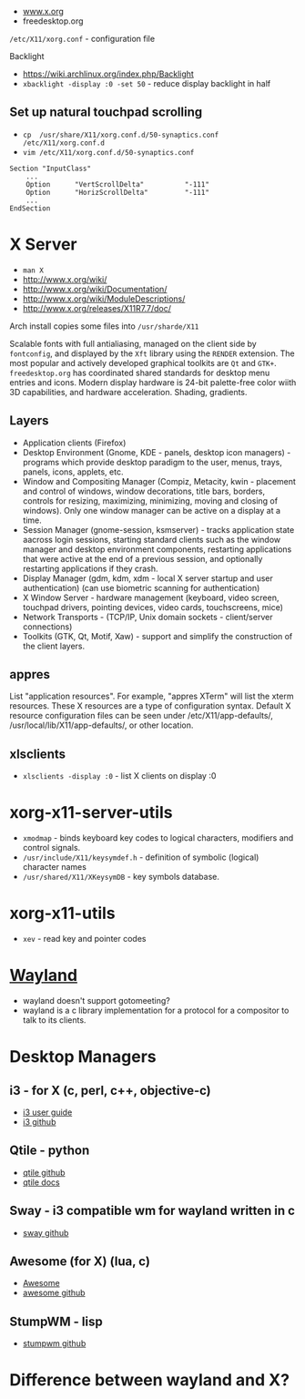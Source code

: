 - www.x.org
- freedesktop.org

`/etc/X11/xorg.conf` - configuration file

Backlight
- https://wiki.archlinux.org/index.php/Backlight
- `xbacklight -display :0 -set 50` - reduce display backlight in half

## Set up natural touchpad scrolling
- `cp  /usr/share/X11/xorg.conf.d/50-synaptics.conf /etc/X11/xorg.conf.d`
- `vim /etc/X11/xorg.conf.d/50-synaptics.conf`

```
Section "InputClass"
    ...
    Option      "VertScrollDelta"          "-111"
    Option      "HorizScrollDelta"         "-111"
    ...
EndSection
```
# X Server
- `man X` 
- http://www.x.org/wiki/
- http://www.x.org/wiki/Documentation/
- http://www.x.org/wiki/ModuleDescriptions/
- http://www.x.org/releases/X11R7.7/doc/
 
Arch install copies some files into `/usr/sharde/X11`

Scalable fonts with full antialiasing, managed on the client side by `fontconfig`, and displayed by the `Xft` library using the `RENDER` extension. The most popular and actively developed graphical toolkits are `Qt` and `GTK+`. `freedesktop.org` has coordinated shared standards for desktop menu entries and icons. Modern display hardware is 24-bit palette-free color wiith 3D capabilities, and hardware acceleration. Shading, gradients.

## Layers
- Application clients (Firefox)
- Desktop Environment (Gnome, KDE - panels, desktop icon managers) - programs which provide desktop paradigm to the user, menus, trays, panels, icons, applets, etc.
- Window and Compositing Manager (Compiz, Metacity, kwin - placement and control of windows, window decorations, title bars, borders, controls for resizing, maximizing, minimizing, moving and closing of windows). Only one window manager can be active on a display at a time.
- Session Manager (gnome-session, ksmserver) - tracks application state aacross login sessions, starting standard clients such as the window manager and desktop environment components, restarting applications that were active at the end of a previous session, and optionally restarting applications if they crash.
- Display Manager (gdm, kdm, xdm - local X server startup and user authentication) (can use biometric scanning for authentication)
- X Window Server - hardware management (keyboard, video screen, touchpad drivers, pointing devices, video cards, touchscreens, mice)
- Network Transports - (TCP/IP, Unix domain sockets - client/server connections)
- Toolkits (GTK, Qt, Motif, Xaw) - support and simplify the construction of the client layers.

## appres

List "application resources". For example, "appres XTerm" will list the xterm resources. These X resources are a type of configuration syntax. Default X resource configuration files can be seen under /etc/X11/app-defaults/, /usr/local/lib/X11/app-defaults/, or other location.

## xlsclients
- `xlsclients -display :0` - list X clients on display :0

# xorg-x11-server-utils
- `xmodmap` - binds keyboard key codes to logical characters, modifiers and control signals.
- `/usr/include/X11/keysymdef.h` - definition of symbolic (logical) character names
- `/usr/shared/X11/XKeysymDB` - key symbols database.

# xorg-x11-utils
- `xev` - read key and pointer codes

# [Wayland](https://wayland.freedesktop.org/)
- wayland doesn't support gotomeeting?
- wayland is a c library implementation for a protocol for a compositor to talk to its clients.

# Desktop Managers
## i3 - for X (c, perl, c++, objective-c)
- [i3 user guide](http://i3wm.org/docs/userguide.html)
- [i3 github](https://github.com/i3/i3)

## Qtile - python
- [qtile github](https://github.com/qtile/qtile)
- [qtile docs](http://docs.qtile.org/en/latest/)

## Sway - i3 compatible wm for wayland written in c
- [sway github](https://github.com/SirCmpwn/sway)

## Awesome (for X) (lua, c)
- [Awesome](https://awesomewm.org/)
- [awesome github](https://awesomewm.org/)

## StumpWM - lisp
- [stumpwm github](https://github.com/stumpwm/stumpwm)

# Difference between wayland and X?
